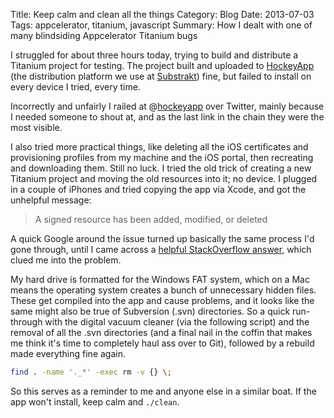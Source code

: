 Title: Keep calm and clean all the things
Category: Blog
Date: 2013-07-03
Tags: appcelerator, titanium, javascript
Summary: How I dealt with one of many blindsiding Appcelerator Titanium bugs

I struggled for about three hours today, trying to build and distribute a
Titanium project for testing. The project built and uploaded to [HockeyApp](http://hockeyapp.net/) (the distribution platform we use at [Substrakt](http://substrakt.co.uk/)) fine, but failed to install on every
device I tried, every time.

Incorrectly and unfairly I railed at @[hockeyapp](http://twitter.com/hockeyapp/)
over Twitter, mainly because I needed someone to shout at, and as the last link
in the chain they were the most visible.

I also tried more practical things, like deleting all the iOS certificates and
provisioning profiles from my machine and the iOS portal, then recreating and
downloading them. Still no luck. I tried the old trick of creating a new
Titanium project and moving the old resources into it; no device. I plugged in a
couple of iPhones and tried copying the app via Xcode, and got the unhelpful
message:

> A signed resource has been added, modified, or deleted

A quick Google around the issue turned up basically the same process I'd gone
through, until I came across a [helpful StackOverflow answer](http://stackoverflow.com/questions/1715253/adhoc-app-installation-failed-in-iphone-why/3179617#3179617), which clued me into the problem.

My hard drive is formatted for the Windows FAT system, which on a Mac means the
operating system creates a bunch of unnecessary hidden files. These get compiled
into the app and cause problems, and it looks like the same might also be true
of Subversion (.svn) directories. So a quick run-through with the digital vacuum
cleaner (via the following script) and the removal of all the .svn directories
(and a final nail in the coffin that makes me think it's time to completely haul
ass over to Git), followed by a rebuild made everything fine again.

```sh
find . -name '._*' -exec rm -v {} \;
```

So this serves as a reminder to me and anyone else in a similar boat. If the app won't install, keep calm and `./clean`.
